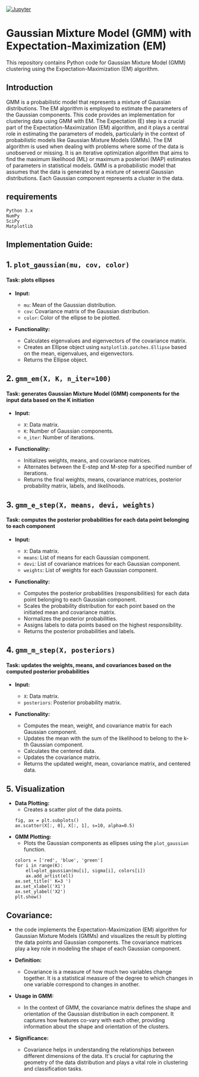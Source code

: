 [![Jupyter](https://img.shields.io/badge/Jupyter-Notebook-orange?logo=jupyter)](https://jupyter.org/)

# Gaussian Mixture Model (GMM) with Expectation-Maximization (EM)

This repository contains Python code for Gaussian Mixture Model (GMM) clustering using the Expectation-Maximization (EM) algorithm.

## Introduction

GMM is a probabilistic model that represents a mixture of Gaussian distributions. The EM algorithm is employed to estimate the parameters of the Gaussian components. This code provides an implementation for clustering data using GMM with EM.
The Expectation (E) step is a crucial part of the Expectation-Maximization (EM) algorithm, and it plays a central role in estimating the parameters of models, particularly in the context of probabilistic models like Gaussian Mixture Models (GMMs).
The EM algorithm is used when dealing with problems where some of the data is unobserved or missing. It is an iterative optimization algorithm that aims to find the maximum likelihood (ML) or maximum a posteriori (MAP) estimates of parameters in statistical models. GMM is a probabilistic model that assumes that the data is generated by a mixture of several Gaussian distributions. Each Gaussian component represents a cluster in the data. 
## requirements
```
Python 3.x
NumPy
SciPy
Matplotlib
```


## Implementation Guide:
## 1. `plot_gaussian(mu, cov, color)`

#### Task: plots ellipses 
- **Input:**
  - `mu`: Mean of the Gaussian distribution.
  - `cov`: Covariance matrix of the Gaussian distribution.
  - `color`: Color of the ellipse to be plotted.

- **Functionality:**
  - Calculates eigenvalues and eigenvectors of the covariance matrix.
  - Creates an Ellipse object using `matplotlib.patches.Ellipse` based on the mean, eigenvalues, and eigenvectors.
  - Returns the Ellipse object.

## 2. `gmm_em(X, K, n_iter=100)`

#### Task: generates Gaussian Mixture Model (GMM) components for the input data based on the K initiation
- **Input:**
  - `X`: Data matrix.
  - `K`: Number of Gaussian components.
  - `n_iter`: Number of iterations.

- **Functionality:**
  - Initializes weights, means, and covariance matrices.
  - Alternates between the E-step and M-step for a specified number of iterations.
  - Returns the final weights, means, covariance matrices, posterior probability matrix, labels, and likelihoods.

## 3. `gmm_e_step(X, means, devi, weights)`

#### Task: computes the posterior probabilities for each data point belonging to each component
- **Input:**
  - `X`: Data matrix.
  - `means`: List of means for each Gaussian component.
  - `devi`: List of covariance matrices for each Gaussian component.
  - `weights`: List of weights for each Gaussian component.

- **Functionality:**
  - Computes the posterior probabilities (responsibilities) for each data point belonging to each Gaussian component.
  - Scales the probability distribution for each point based on the initiated mean and covariance matrix.
  - Normalizes the posterior probabilities.
  - Assigns labels to data points based on the highest responsibility.
  - Returns the posterior probabilities and labels.

## 4. `gmm_m_step(X, posteriors)`

#### Task: updates the weights, means, and covariances based on the computed posterior probabilities
- **Input:**
  - `X`: Data matrix.
  - `posteriors`: Posterior probability matrix.

- **Functionality:**
  - Computes the mean, weight, and covariance matrix for each Gaussian component.
  - Updates the mean with the sum of the likelihood to belong to the k-th Gaussian component.
  - Calculates the centered data.
  - Updates the covariance matrix.
  - Returns the updated weight, mean, covariance matrix, and centered data.
 
## 5. Visualization

- **Data Plotting:**
  - Creates a scatter plot of the data points.
  ```
  fig, ax = plt.subplots()
  ax.scatter(X[:, 0], X[:, 1], s=10, alpha=0.5)
  
  ```  
- **GMM Plotting:**
  - Plots the Gaussian components as ellipses using the `plot_gaussian` function.
  ```
  colors = ['red', 'blue', 'green']
  for i in range(K):
      ell=plot_gaussian(mu[i], sigma[i], colors[i])
      ax.add_artist(ell)
  ax.set_title(' K=3 ')
  ax.set_xlabel('X1')
  ax.set_ylabel('X2')
  plt.show()

  ```
## Covariance:
 - the code implements the Expectation-Maximization (EM) algorithm for Gaussian Mixture Models (GMMs) and visualizes the result by plotting the data points and Gaussian components. The covariance matrices play a key role in modeling the shape of each Gaussian component.
- **Definition:**
  - Covariance is a measure of how much two variables change together. It is a statistical measure of the degree to which changes in one variable correspond to changes in another.

- **Usage in GMM:**
  - In the context of GMM, the covariance matrix defines the shape and orientation of the Gaussian distribution in each component. It captures how features co-vary with each other, providing information about the shape and orientation of the clusters.

- **Significance:**
  - Covariance helps in understanding the relationships between different dimensions of the data. It's crucial for capturing the geometry of the data distribution and plays a vital role in clustering and classification tasks.


